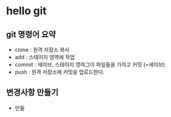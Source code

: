 # hello git

## git 명령어 요약

- clone : 원격 저장소 복사
- add : 스테이지 영역에 작업
- commit : 세이브, 스테이지 영여그이 파일들을 가지고 커밋 (=세이브)
- push : 원격 저장소에 커밋을 업로드한다.

## 변경사항 만들기

- 만듦 